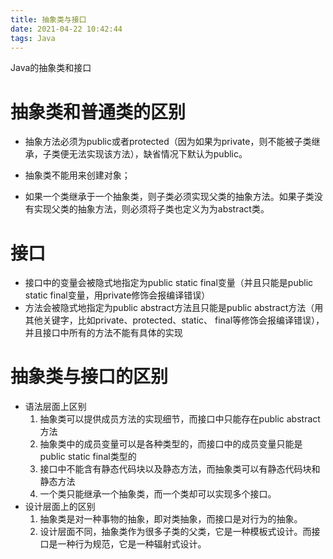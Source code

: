 ```yaml
---
title: 抽象类与接口
date: 2021-04-22 10:42:44
tags: Java
---
```

Java的抽象类和接口
<!--more-->
# 抽象类和普通类的区别
- 抽象方法必须为public或者protected（因为如果为private，则不能被子类继承，子类便无法实现该方法），缺省情况下默认为public。

- 抽象类不能用来创建对象；

- 如果一个类继承于一个抽象类，则子类必须实现父类的抽象方法。如果子类没有实现父类的抽象方法，则必须将子类也定义为为abstract类。

# 接口
- 接口中的变量会被隐式地指定为public static final变量（并且只能是public static final变量，用private修饰会报编译错误）
- 方法会被隐式地指定为public abstract方法且只能是public abstract方法（用其他关键字，比如private、protected、static、 final等修饰会报编译错误），并且接口中所有的方法不能有具体的实现

# 抽象类与接口的区别
- 语法层面上区别
    1. 抽象类可以提供成员方法的实现细节，而接口中只能存在public abstract 方法
    2. 抽象类中的成员变量可以是各种类型的，而接口中的成员变量只能是public static final类型的
    3. 接口中不能含有静态代码块以及静态方法，而抽象类可以有静态代码块和静态方法
    4. 一个类只能继承一个抽象类，而一个类却可以实现多个接口。
- 设计层面上的区别
    1. 抽象类是对一种事物的抽象，即对类抽象，而接口是对行为的抽象。
    2. 设计层面不同，抽象类作为很多子类的父类，它是一种模板式设计。而接口是一种行为规范，它是一种辐射式设计。